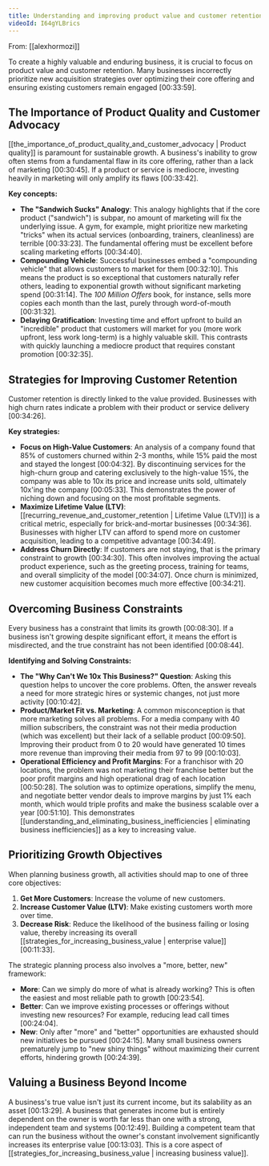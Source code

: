 ```yaml
---
title: Understanding and improving product value and customer retention
videoId: I64gYLBrics
---
```


From: [[alexhormozi]] <br/> 

To create a highly valuable and enduring business, it is crucial to focus on product value and customer retention. Many businesses incorrectly prioritize new acquisition strategies over optimizing their core offering and ensuring existing customers remain engaged <a class="yt-timestamp" data-t="00:33:59">[00:33:59]</a>.

## The Importance of Product Quality and Customer Advocacy
[[the_importance_of_product_quality_and_customer_advocacy | Product quality]] is paramount for sustainable growth. A business's inability to grow often stems from a fundamental flaw in its core offering, rather than a lack of marketing <a class="yt-timestamp" data-t="00:30:45">[00:30:45]</a>. If a product or service is mediocre, investing heavily in marketing will only amplify its flaws <a class="yt-timestamp" data-t="00:33:42">[00:33:42]</a>.

**Key concepts:**
*   **The "Sandwich Sucks" Analogy**: This analogy highlights that if the core product ("sandwich") is subpar, no amount of marketing will fix the underlying issue. A gym, for example, might prioritize new marketing "tricks" when its actual services (onboarding, trainers, cleanliness) are terrible <a class="yt-timestamp" data-t="00:33:23">[00:33:23]</a>. The fundamental offering must be excellent before scaling marketing efforts <a class="yt-timestamp" data-t="00:34:40">[00:34:40]</a>.
*   **Compounding Vehicle**: Successful businesses embed a "compounding vehicle" that allows customers to market for them <a class="yt-timestamp" data-t="00:32:10">[00:32:10]</a>. This means the product is so exceptional that customers naturally refer others, leading to exponential growth without significant marketing spend <a class="yt-timestamp" data-t="00:31:14">[00:31:14]</a>. The *100 Million Offers* book, for instance, sells more copies each month than the last, purely through word-of-mouth <a class="yt-timestamp" data-t="00:31:32">[00:31:32]</a>.
*   **Delaying Gratification**: Investing time and effort upfront to build an "incredible" product that customers will market for you (more work upfront, less work long-term) is a highly valuable skill. This contrasts with quickly launching a mediocre product that requires constant promotion <a class="yt-timestamp" data-t="00:32:35">[00:32:35]</a>.

## Strategies for Improving Customer Retention
Customer retention is directly linked to the value provided. Businesses with high churn rates indicate a problem with their product or service delivery <a class="yt-timestamp" data-t="00:34:26">[00:34:26]</a>.

**Key strategies:**
*   **Focus on High-Value Customers**: An analysis of a company found that 85% of customers churned within 2-3 months, while 15% paid the most and stayed the longest <a class="yt-timestamp" data-t="00:04:32">[00:04:32]</a>. By discontinuing services for the high-churn group and catering exclusively to the high-value 15%, the company was able to 10x its price and increase units sold, ultimately 10x'ing the company <a class="yt-timestamp" data-t="00:05:33">[00:05:33]</a>. This demonstrates the power of niching down and focusing on the most profitable segments.
*   **Maximize Lifetime Value (LTV)**: [[recurring_revenue_and_customer_retention | Lifetime Value (LTV)]] is a critical metric, especially for brick-and-mortar businesses <a class="yt-timestamp" data-t="00:34:36">[00:34:36]</a>. Businesses with higher LTV can afford to spend more on customer acquisition, leading to a competitive advantage <a class="yt-timestamp" data-t="00:34:49">[00:34:49]</a>.
*   **Address Churn Directly**: If customers are not staying, that is the primary constraint to growth <a class="yt-timestamp" data-t="00:34:30">[00:34:30]</a>. This often involves improving the actual product experience, such as the greeting process, training for teams, and overall simplicity of the model <a class="yt-timestamp" data-t="00:34:07">[00:34:07]</a>. Once churn is minimized, new customer acquisition becomes much more effective <a class="yt-timestamp" data-t="00:34:21">[00:34:21]</a>.

## Overcoming Business Constraints
Every business has a constraint that limits its growth <a class="yt-timestamp" data-t="00:08:30">[00:08:30]</a>. If a business isn't growing despite significant effort, it means the effort is misdirected, and the true constraint has not been identified <a class="yt-timestamp" data-t="00:08:44">[00:08:44]</a>.

**Identifying and Solving Constraints:**
*   **The "Why Can't We 10x This Business?" Question**: Asking this question helps to uncover the core problems. Often, the answer reveals a need for more strategic hires or systemic changes, not just more activity <a class="yt-timestamp" data-t="00:10:42">[00:10:42]</a>.
*   **Product/Market Fit vs. Marketing**: A common misconception is that more marketing solves all problems. For a media company with 40 million subscribers, the constraint was not their media production (which was excellent) but their lack of a sellable product <a class="yt-timestamp" data-t="00:09:50">[00:09:50]</a>. Improving their product from 0 to 20 would have generated 10 times more revenue than improving their media from 97 to 99 <a class="yt-timestamp" data-t="00:10:03">[00:10:03]</a>.
*   **Operational Efficiency and Profit Margins**: For a franchisor with 20 locations, the problem was not marketing their franchise better but the poor profit margins and high operational drag of each location <a class="yt-timestamp" data-t="00:50:28">[00:50:28]</a>. The solution was to optimize operations, simplify the menu, and negotiate better vendor deals to improve margins by just 1% each month, which would triple profits and make the business scalable over a year <a class="yt-timestamp" data-t="00:51:10">[00:51:10]</a>. This demonstrates [[understanding_and_eliminating_business_inefficiencies | eliminating business inefficiencies]] as a key to increasing value.

## Prioritizing Growth Objectives
When planning business growth, all activities should map to one of three core objectives:
1.  **Get More Customers**: Increase the volume of new customers.
2.  **Increase Customer Value (LTV)**: Make existing customers worth more over time.
3.  **Decrease Risk**: Reduce the likelihood of the business failing or losing value, thereby increasing its overall [[strategies_for_increasing_business_value | enterprise value]] <a class="yt-timestamp" data-t="00:11:33">[00:11:33]</a>.

The strategic planning process also involves a "more, better, new" framework:
*   **More**: Can we simply do more of what is already working? This is often the easiest and most reliable path to growth <a class="yt-timestamp" data-t="00:23:54">[00:23:54]</a>.
*   **Better**: Can we improve existing processes or offerings without investing new resources? For example, reducing lead call times <a class="yt-timestamp" data-t="00:24:04">[00:24:04]</a>.
*   **New**: Only after "more" and "better" opportunities are exhausted should new initiatives be pursued <a class="yt-timestamp" data-t="00:24:15">[00:24:15]</a>. Many small business owners prematurely jump to "new shiny things" without maximizing their current efforts, hindering growth <a class="yt-timestamp" data-t="00:24:39">[00:24:39]</a>.

## Valuing a Business Beyond Income
A business's true value isn't just its current income, but its salability as an asset <a class="yt-timestamp" data-t="00:13:29">[00:13:29]</a>. A business that generates income but is entirely dependent on the owner is worth far less than one with a strong, independent team and systems <a class="yt-timestamp" data-t="00:12:49">[00:12:49]</a>. Building a competent team that can run the business without the owner's constant involvement significantly increases its enterprise value <a class="yt-timestamp" data-t="00:13:03">[00:13:03]</a>. This is a core aspect of [[strategies_for_increasing_business_value | increasing business value]].